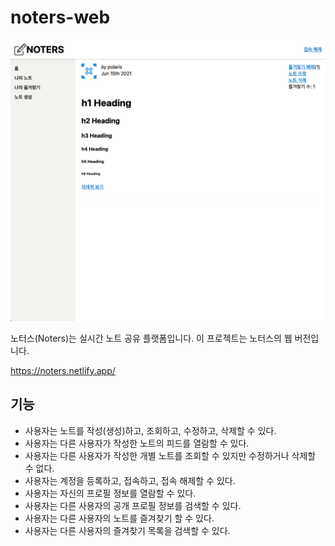# noters-web

![thumbnail](thumbnail.png)

노터스(Noters)는 실시간 노트 공유 플랫폼입니다. 이 프로젝트는 노터스의 웹 버전입니다.

<https://noters.netlify.app/>

## 기능

- 사용자는 노트를 작성(생성)하고, 조회하고, 수정하고, 삭제할 수 있다.
- 사용자는 다른 사용자가 작성한 노트의 피드를 열람할 수 있다.
- 사용자는 다른 사용자가 작성한 개별 노트를 조회할 수 있지만 수정하거나 삭제할 수 없다.
- 사용자는 계정을 등록하고, 접속하고, 접속 해제할 수 있다.
- 사용자는 자신의 프로필 정보를 열람할 수 있다.
- 사용자는 다른 사용자의 공개 프로필 정보를 검색할 수 있다.
- 사용자는 다른 사용자의 노트를 즐겨찾기 할 수 있다.
- 사용자는 다른 사용자의 즐겨찾기 목록을 검색할 수 있다.

